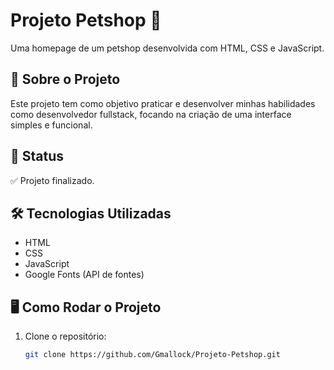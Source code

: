 # Projeto Petshop 🐾

Uma homepage de um petshop desenvolvida com HTML, CSS e JavaScript.

## 📌 Sobre o Projeto

Este projeto tem como objetivo praticar e desenvolver minhas habilidades como desenvolvedor fullstack, focando na criação de uma interface simples e funcional.

## 🚀 Status

✅ Projeto finalizado.

## 🛠️ Tecnologias Utilizadas

- HTML
- CSS
- JavaScript
- Google Fonts (API de fontes)

## 🖥️ Como Rodar o Projeto

1. Clone o repositório:
   ```bash
   git clone https://github.com/Gmallock/Projeto-Petshop.git
